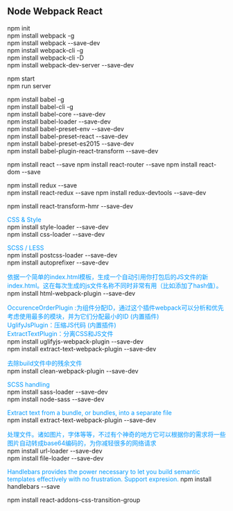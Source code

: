 ## Node Webpack React

npm init  
npm install webpack -g  
npm install webpack --save-dev  
npm install webpack-cli -g  
npm install webpack-cli -D  
npm install webpack-dev-server --save-dev  


npm start  
npm run server  


npm install babel -g  
npm install babel-cli -g  
npm install babel-core --save-dev  
npm install babel-loader --save-dev  
npm install babel-preset-env --save-dev  
npm install babel-preset-react --save-dev  
npm install babel-preset-es2015 --save-dev  
npm install babel-plugin-react-transform --save-dev  


npm install react --save 
npm install react-router --save 
npm install react-dom --save 

npm install redux --save  
npm install react-redux --save 
npm install redux-devtools --save-dev  


npm install react-transform-hmr --save-dev  
  

<font color=#0099ff>CSS & Style</font>   
npm install style-loader --save-dev   
npm install css-loader --save-dev  


<font color=#0099ff>SCSS / LESS</font>   
npm install postcss-loader --save-dev   
npm install autoprefixer --save-dev  


<font color=#0099ff>依据一个简单的index.html模板，生成一个自动引用你打包后的JS文件的新index.html。这在每次生成的js文件名称不同时非常有用（比如添加了hash值）。</font>   
npm install html-webpack-plugin --save-dev  

<font color=#0099ff>OccurenceOrderPlugin :为组件分配ID，通过这个插件webpack可以分析和优先考虑使用最多的模块，并为它们分配最小的ID (内置插件)</font>  
<font color=#0099ff>UglifyJsPlugin：压缩JS代码 (内置插件)</font>  
<font color=#0099ff>ExtractTextPlugin：分离CSS和JS文件</font>  
npm install uglifyjs-webpack-plugin --save-dev  
npm install extract-text-webpack-plugin --save-dev  


<font color=#0099ff>去除build文件中的残余文件</font>  
npm install clean-webpack-plugin --save-dev  


<font color=#0099ff>SCSS handling</font>  
npm install sass-loader --save-dev  
npm install node-sass --save-dev  


<font color=#0099ff>Extract text from a bundle, or bundles, into a separate file</font>  
npm install extract-text-webpack-plugin --save-dev  


<font color=#0099ff>处理文件。诸如图片，字体等等，不过有个神奇的地方它可以根据你的需求将一些图片自动转成base64编码的，为你减轻很多的网络请求</font>  
npm install url-loader --save-dev  
npm install file-loader --save-dev  


<font color=#0099ff>Handlebars provides the power necessary to let you build semantic templates effectively with no frustration. Support expresion.</font>
npm install handlebars --save  



npm install react-addons-css-transition-group